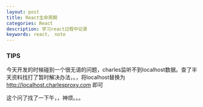 ```yaml
---
layout: post
title: React生命周期
categories: React
description: 学习react过程中记录
keywords: react， note
---
```

### TIPS
今天开发的时候碰到一个很无语的问题，charles监听不到localhost数据。查了半天资料找打了暂时解决办法，。，将localhost替换为 http://localhost.charlesproxy.com 即可
 
这个问了找了一下午，，神烦。。。